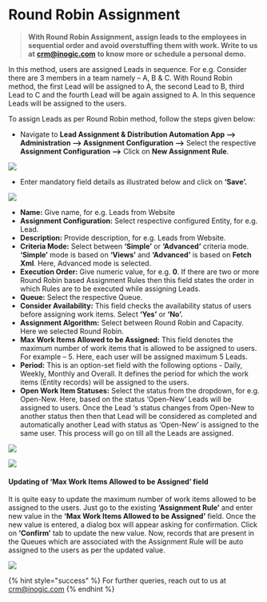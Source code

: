 # Round Robin Assignment

> **With Round Robin Assignment, assign leads to the employees in sequential order and avoid overstuffing them with work. Write to us at** [**crm@inogic.com**](<mailto:crm@inogic.com >) **to know more or schedule a personal demo.**

In this method, users are assigned Leads in sequence. For e.g. Consider there are 3 members in a team namely – A, B & C. With Round Robin method, the first Lead will be assigned to A, the second Lead to B, third Lead to C and the fourth Lead will be again assigned to A. In this sequence Leads will be assigned to the users.&#x20;

To assign Leads as per Round Robin method, follow the steps given below:

* Navigate to **Lead Assignment & Distribution Automation App --> Administration --> Assignment Configuration -->** Select the respective **Assignment Configuration -->** Click on **New Assignment Rule**.

![](<../../.gitbook/assets/Assign Config\_2.png>)

* Enter mandatory field details as illustrated below and click on **‘Save’.**

![](<../../.gitbook/assets/Round Robin\_1.png>)

* **Name:** Give name, for e.g. Leads from Website&#x20;
* **Assignment Configuration:** Select respective configured Entity, for e.g. Lead.&#x20;
* **Description:** Provide description, for e.g. Leads from Website.&#x20;
* **Criteria Mode:** Select between **‘Simple’** or **‘Advanced’** criteria mode. **‘Simple’** mode is based on **‘Views’** and **‘Advanced’** is based on **Fetch Xml**. Here, Advanced mode is selected.&#x20;
* **Execution Order:** Give numeric value, for e.g. **0**. If there are two or more Round Robin based Assignment Rules then this field states the order in which Rules are to be executed while assigning Leads.&#x20;
* **Queue:** Select the respective Queue.&#x20;
* **Consider Availability:** This field checks the availability status of users before assigning work items. Select **‘Yes’** or **‘No’.**
* **Assignment Algorithm:** Select between Round Robin and Capacity. Here we selected Round Robin.&#x20;
* **Max Work Items Allowed to be Assigned:** This field denotes the maximum number of work items that is allowed to be assigned to users. For example – 5. Here, each user will be assigned maximum 5 Leads.&#x20;
* **Period:** This is an option-set field with the following options - Daily, Weekly, Monthly and Overall. It defines the period for which the work items (Entity records) will be assigned to the users.
* **Open Work Item Statuses:** Select the status from the dropdown, for e.g. Open-New. Here, based on the status ‘Open-New’ Leads will be assigned to users. Once the Lead ‘s status changes from Open-New to another status then then that Lead will be considered as completed and automatically another Lead with status as ‘Open-New’ is assigned to the same user. This process will go on till all the Leads are assigned.

![](<../../.gitbook/assets/Round Robin\_2.png>)

![](<../../.gitbook/assets/Round Robin\_3.png>)

#### Updating of ‘Max Work Items Allowed to be Assigned’ field

It is quite easy to update the maximum number of work items allowed to be assigned to the users. Just go to the existing **‘Assignment Rule’** and enter new value in the **‘Max Work Items Allowed to be Assigned’** field. Once the new value is entered, a dialog box will appear asking for confirmation. Click on **‘Confirm’** tab to update the new value. Now, records that are present in the Queues which are associated with the Assignment Rule will be auto assigned to the users as per the updated value.

![](../../.gitbook/assets/Max\_2.jpg)

{% hint style="success" %}
For further queries, reach out to us at [crm@inogic.com](mailto:crm@inogic.com)
{% endhint %}



